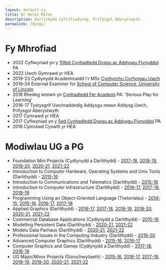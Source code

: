 ```yaml
---
layout: default-cy
title: Dr Helen Miles
description: Darlithydd Cyfrifiadureg, Prifysgol Aberystwyth.
permalink: /dysgu/
---
```


# Fy Mhrofiad
- 2022 Cyflwyniad yn y [10fed Cynhadledd Dysgu ac Addysgu Flynyddol](infopages/aultc22.markdown) PA
- 2022 Uwch Gymrawd yr HEA
- 2019-23 Cydlynydd Academicaidd i'r MSc [Cynhyrchu Cyrfyngau Uwch](https://amp.aber.ac.uk/cy/hafan/)
- 2019-24 External Examiner for [School of Computer Science, University of Lincoln](https://www.lincoln.ac.uk/socs/)
- 2018 Rhedeg sesiwn yn [Cynhadledd Fer Academi](https://www.aber.ac.uk/cy/is/it-services/elearning/networks-and-events/academy-mini-conference/) PA: 'Serious Play for Learning'
- 2016-17 Tystysgrif Uwchraddedig Addysgu mewn Addysg Uwch, Prifysgol Aberystwyth
- 2017 Cymrawd yr HEA
- 2017 Cyflwyniad yn y [5ed Cynhadledd Dysgu ac Addysgu Flynyddol](infopages/aultc17.markdown) PA
- 2016 Cymrawd Cyswllt yr HEA

# Modiwlau UG a PG
- Foundation Mini Projects (Cydlynydd a Darlithydd) - [2017-18](https://www.aber.ac.uk/en/modules/2018/CS02420/), [2018-19](https://www.aber.ac.uk/en/modules/2019/CS02420/), [2019-20](https://www.aber.ac.uk/en/modules/2020/CS02420/), [2020-21](https://www.aber.ac.uk/en/modules/2021/CS02420/), [2021-22](https://www.aber.ac.uk/en/modules/2022/CS02420/)
- Introduction to Computer Hardware, Operating Systems and Unix Tools (Darlithydd) - [2015-16](https://www.aber.ac.uk/en/modules/2016/CS10110/)
- Introduction to Communications and Telematics (Darlithydd) - [2015-16](https://www.aber.ac.uk/en/modules/2016/CS15210/)
- Introduction to Computer Infrastructure (Darlithydd) - [2016-17](https://www.aber.ac.uk/en/modules/2017/CS10220/), [2017-18](https://www.aber.ac.uk/en/modules/2018/CS10220/), [2018-19](https://www.aber.ac.uk/en/modules/2019/CS10220/)
- Programming Using an Object-Oriented Language (Tiwtorialau) - [2014-15](https://www.aber.ac.uk/en/modules/2015/CS12320/), [2015-16](https://www.aber.ac.uk/en/modules/2016/CS12320/), [2016-17](https://www.aber.ac.uk/en/modules/2017/CS12320/), [2017-18](https://www.aber.ac.uk/en/modules/2018/CS12320/)
- Applied Graphics (Darlithydd) - [2016-17](https://www.aber.ac.uk/en/modules/2017/CS24320/), [2017-18](https://www.aber.ac.uk/en/modules/2018/CS24320/), [2018-19](https://www.aber.ac.uk/en/modules/2019/CS24320/), [2019-20](https://www.aber.ac.uk/en/modules/2020/CS24320/), [2020-21](https://www.aber.ac.uk/en/modules/2021/CS24320/), [2021-22](https://www.aber.ac.uk/en/modules/2022/CS24320/)
- Commercial Database Applications (Cydlynydd a Darlithydd) - [2015-16](https://www.aber.ac.uk/en/modules/2016/CS27510/)
- Modelling Persistent Data (Darlithydd) - [2020-21](https://www.aber.ac.uk/en/modules/2021/CS27020/), [2021-22](https://www.aber.ac.uk/en/modules/2021/CS27020/)
- Modelu Data Parhaus (Darlithydd) - [2020-21](https://www.aber.ac.uk/en/modules/2021/CC27020/), [2021-22](https://www.aber.ac.uk/en/modules/2021/CC27020/)
- Professional Issues in the Computing Industry (Darlithydd) - [2019-20](https://www.aber.ac.uk/en/modules/2020/CS38220/)
- Advanced Computer Graphics (Darlithydd) - [2015-16](https://www.aber.ac.uk/en/modules/2016/CS32310/), [2016-17](https://www.aber.ac.uk/en/modules/2017/CS32310/)
- Computer Graphics and Games (Cydlynydd a Darlithydd) - [2017-18](https://www.aber.ac.uk/en/modules/2018/CS32420/), [2018-19](https://www.aber.ac.uk/en/modules/2019/CS32420/)
- UG Major/Minor Projects (Goruchwyliaeth) - [2015-16](https://www.aber.ac.uk/en/modules/2016/CS39440/), [2016-17](https://www.aber.ac.uk/en/modules/2017/CS39440/), [2017-18](https://www.aber.ac.uk/en/modules/2018/CS39440/), [2018-19](https://www.aber.ac.uk/en/modules/2019/CS39440/), [2019-20](https://www.aber.ac.uk/en/modules/2020/CS39440/), [2020-21](https://www.aber.ac.uk/en/modules/2021/CS39440/), [2021-22](https://www.aber.ac.uk/en/modules/2022/CS39440/)
